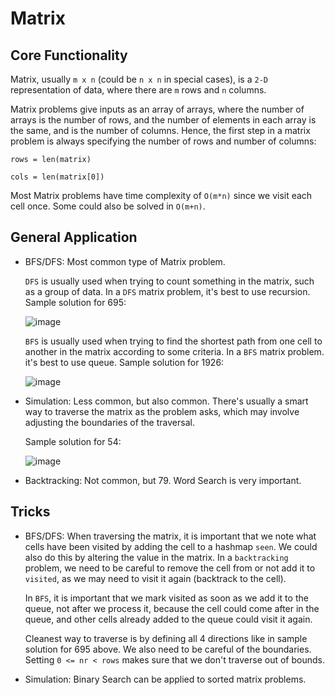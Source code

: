 # Matrix

## Core Functionality

Matrix, usually `m x n` (could be `n x n` in special cases), is a `2-D` representation of data, where there are `m` rows and `n` columns.

Matrix problems give inputs as an array of arrays, where the number of arrays is the number of rows, and the number of elements in each array is the same, and is the number of columns.
Hence, the first step in a matrix problem is always specifying the number of rows and number of columns:

`rows = len(matrix)`

`cols = len(matrix[0])`

Most Matrix problems have time complexity of `O(m*n)` since we visit each cell once. Some could also be solved in `O(m+n)`.

## General Application
- BFS/DFS: Most common type of Matrix problem.

  `DFS` is usually used when trying to count something in the matrix, such as a group of data.
  In a `DFS` matrix problem, it's best to use recursion. Sample solution for 695:
  
  ![image](https://user-images.githubusercontent.com/54465320/201408480-8917a2c0-d2c4-407c-83b5-cc7ea7ecfea8.png)
  
  `BFS` is usually used when trying to find the shortest path from one cell to another in the matrix according to some criteria.
  In a `BFS` matrix problem. it's best to use queue. Sample solution for 1926:
  
  ![image](https://user-images.githubusercontent.com/54465320/201409732-44711f07-67e3-498e-bf06-6088b2a5e1b1.png)

- Simulation: Less common, but also common. There's usually a smart way to traverse the matrix as the problem asks, which may involve adjusting the boundaries of the traversal.
  
  Sample solution for 54:

  ![image](https://user-images.githubusercontent.com/54465320/201410403-3b542052-0eb1-4a1f-aebd-62e3c7d1dce1.png)

- Backtracking: Not common, but 79. Word Search is very important.

## Tricks
- BFS/DFS: When traversing the matrix, it is important that we note what cells have been visited by adding the cell to a hashmap `seen`.
  We could also do this by altering the value in the matrix. In a `backtracking` problem, we need to be careful to remove the cell from or not add it to `visited`,
  as we may need to visit it again (backtrack to the cell).
  
  In `BFS`, it is important that we mark visited as soon as we add it to the queue, not after we process it,
  because the cell could come after in the queue, and other cells already added to the queue could visit it again.
  
  Cleanest way to traverse is by defining all 4 directions like in sample solution for 695 above.
  We also need to be careful of the boundaries. Setting `0 <= nr < rows` makes sure that we don't traverse out of bounds.
  
- Simulation: Binary Search can be applied to sorted matrix problems.

